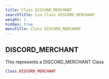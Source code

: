 ```yaml
---
title: Class DISCORD_MERCHANT
searchTitle: Lua Class DISCORD_MERCHANT
weight: 1
hidden: true
menuTitle: Class DISCORD_MERCHANT
---
```

## DISCORD_MERCHANT

This represents a DISCORD_MERCHANT Class
```lua
Class.DISCORD_MERCHANT
```